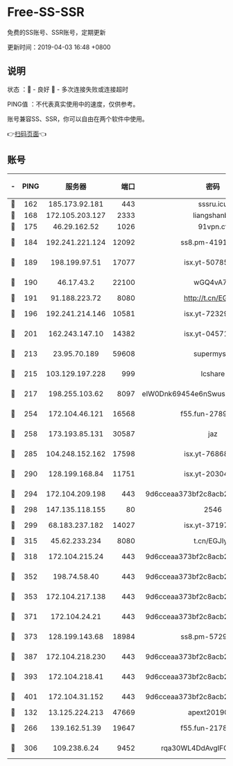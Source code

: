 # Free-SS-SSR

免费的SS账号、SSR账号，定期更新

更新时间：2019-04-03 16:48 +0800

## 说明

状态     ：🙂 - 良好 🙁 - 多次连接失败或连接超时

PING值   ：不代表真实使用中的速度，仅供参考。

账号兼容SS、SSR，你可以自由在两个软件中使用。

👉[扫码页面](https://liesauer.github.io/Free-SS-SSR/)👈

## 账号

|-|PING|服务器|端口|密码|加密方式|区域|
|:----:|:----:|:-----:|-----:|:----:|:----:|:----:|
|🙂|162|185.173.92.181|443|sssru.icu|rc4-md5|RU|
|🙂|168|172.105.203.127|2333|liangshanbo|chacha20|JP|
|🙂|175|46.29.162.52|1026|91vpn.cf|rc4-md5|RU|
|🙂|184|192.241.221.124|12092|ss8.pm-41911201|aes-256-cfb|US|
|🙂|189|198.199.97.51|17077|isx.yt-50785240|aes-256-cfb|US|
|🙂|190|46.17.43.2|22100|wGQ4vA7D|aes-256-gcm|RU|
|🙂|191|91.188.223.72|8080|http://t.cn/EGJIyrl|rc4-md5|RU|
|🙂|196|192.241.214.146|10581|isx.yt-72329073|aes-256-cfb|US|
|🙂|201|162.243.147.10|14382|isx.yt-04571703|aes-256-cfb|US|
|🙂|213|23.95.70.189|59608|supermyssr|chacha20-ietf|US|
|🙂|215|103.129.197.228|999|lcshare|aes-256-cfb|US|
|🙂|217|198.255.103.62|8097|eIW0Dnk69454e6nSwuspv9DmS201tQ0D|aes-256-cfb|US|
|🙂|254|172.104.46.121|16568|f55.fun-27893685|aes-256-cfb|SG|
|🙂|258|173.193.85.131|30587|jaz|aes-256-cfb|US|
|🙂|285|104.248.152.162|17598|isx.yt-76868114|aes-256-cfb|SG|
|🙂|290|128.199.168.84|11751|isx.yt-20304770|aes-256-cfb|SG|
|🙂|294|172.104.209.198|443|9d6cceaa373bf2c8acb22e60b6a58be6|aes-256-cfb|US|
|🙂|298|147.135.118.155|80|2546|chacha20|US|
|🙂|299|68.183.237.182|14027|isx.yt-37197228|aes-256-cfb|SG|
|🙂|315|45.62.233.234|8080|t.cn/EGJIyrl|rc4-md5|CA|
|🙂|318|172.104.215.24|443|9d6cceaa373bf2c8acb22e60b6a58be6|aes-256-cfb|US|
|🙂|352|198.74.58.40|443|9d6cceaa373bf2c8acb22e60b6a58be6|aes-256-cfb|US|
|🙂|353|172.104.217.138|443|9d6cceaa373bf2c8acb22e60b6a58be6|aes-256-cfb|US|
|🙂|371|172.104.24.21|443|9d6cceaa373bf2c8acb22e60b6a58be6|aes-256-cfb|US|
|🙂|373|128.199.143.68|18984|ss8.pm-57296446|aes-256-cfb|SG|
|🙂|387|172.104.218.230|443|9d6cceaa373bf2c8acb22e60b6a58be6|aes-256-cfb|US|
|🙂|393|172.104.218.41|443|9d6cceaa373bf2c8acb22e60b6a58be6|aes-256-cfb|US|
|🙂|401|172.104.31.152|443|9d6cceaa373bf2c8acb22e60b6a58be6|aes-256-cfb|US|
|🙂|132|13.125.224.213|47669|apext2019001|chacha20|KR|
|🙂|266|139.162.51.39|19647|f55.fun-21784781|aes-256-cfb|SG|
|🙂|306|109.238.6.24|9452|rqa30WL4DdAvgIFG6Fs3znzTa|aes-256-cfb|FR|
